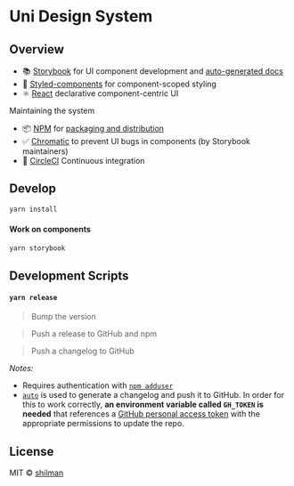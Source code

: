 # Uni Design System

## Overview

- 📚 [Storybook](https://storybook.js.org) for UI component development and [auto-generated docs](https://medium.com/storybookjs/storybook-docs-sneak-peak-5be78445094a)
- 💅 [Styled-components](https://www.styled-components.com/) for component-scoped styling
- ⚛️ [React](https://reactjs.org/) declarative component-centric UI

Maintaining the system

- 📦 [NPM](https://www.npmjs.com/) for [packaging and distribution](https://blog.hichroma.com/how-packaging-makes-it-dead-simple-to-share-ui-components-29912593539d)
- ✅ [Chromatic](https://www.chromatic.com/) to prevent UI bugs in components (by Storybook maintainers)
- 🚥 [CircleCI](https://circleci.com/) Continuous integration

## Develop

```bash
yarn install
```

#### Work on components

```bash
yarn storybook
```

## Development Scripts

#### `yarn release`

> Bump the version

> Push a release to GitHub and npm

> Push a changelog to GitHub

_Notes:_

- Requires authentication with [`npm adduser`](https://docs.npmjs.com/cli/adduser.html)
- [`auto`](https://github.com/intuit/auto) is used to generate a changelog and push it to GitHub. In order for this to work correctly, **an environment variable called `GH_TOKEN` is needed** that references a [GitHub personal access token](https://help.github.com/en/articles/creating-a-personal-access-token-for-the-command-line) with the appropriate permissions to update the repo.

## License

MIT © [shilman](https://github.com/shilman)
